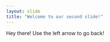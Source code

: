 ```yaml
---
layout: slide
title: "Welcome to our second slide!"
---
```

Hey there! 
Use the left arrow to go back!

